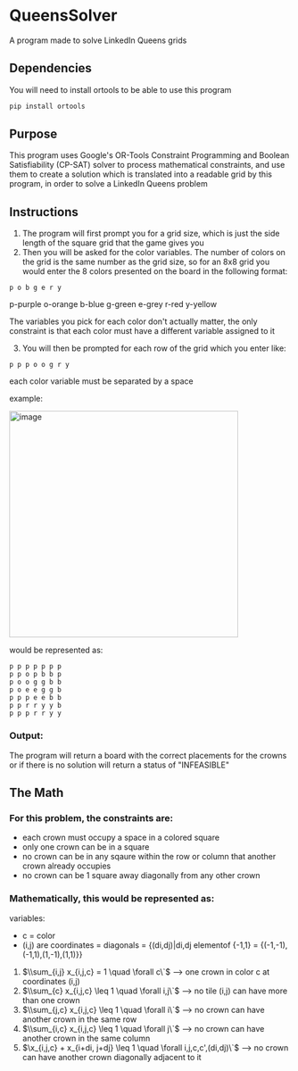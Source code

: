 # QueensSolver
A program made to solve LinkedIn Queens grids

## Dependencies
You will need to install ortools to be able to use this program
```powershell
pip install ortools
```

## Purpose
This program uses Google's OR-Tools Constraint Programming and Boolean Satisfiability (CP-SAT) solver to process mathematical constraints, and use them to create a solution which is translated into a readable grid by this program, in order to solve a LinkedIn Queens problem

## Instructions

1) The program will first prompt you for a grid size, which is just the side length of the square grid that the game gives you
2) Then you will be asked for the color variables. The number of colors on the grid is the same number as the grid size, so for an 8x8 grid you would enter the 8 colors presented on the board in the following format:
```
p o b g e r y
```
p-purple
o-orange
b-blue
g-green
e-grey
r-red
y-yellow

The variables you pick for each color don't actually matter, the only constraint is that each color must have a different variable assigned to it

3) You will then be prompted for each row of the grid which you enter like:
```
p p p o o g r y
```
each color variable must be separated by a space

example:


<img width="410" height="406" alt="image" src="https://github.com/user-attachments/assets/7d494f9d-4da3-4a0e-b258-6e52ecda85ba" />




would be represented as:
```
p p p p p p p
p p o p b b p
p o o g g b b
p o e e g g b
p p p e e b b
p p r r y y b
p p p r r y y
```

### Output:
The program will return a board with the correct placements for the crowns or if there is no solution will return a status of "INFEASIBLE"

## The Math
### For this problem, the constraints are:
- each crown must occupy a space in a colored square
- only one crown can be in a square
- no crown can be in any sqaure within the row or column that another crown already occupies
- no crown can be 1 square away diagonally from any other crown

### Mathematically, this would be represented as:
variables:
- c = color
- (i,j) are coordinates
= diagonals = {(di,dj)|di,dj elementof {-1,1} = {(-1,-1),(-1,1),(1,-1),(1,1)}}

1) $\\sum_{i,j} x_{i,j,c} = 1 \quad \forall c\`$ --> one crown in color c at coordinates (i,j)
2) $\\sum_{c} x_{i,j,c} \leq 1 \quad \forall i,j\`$ --> no tile (i,j) can have more than one crown
3) $\\sum_{j,c} x_{i,j,c} \leq 1 \quad \forall i\`$ --> no crown can have another crown in the same row
4) $\\sum_{i,c} x_{i,j,c} \leq 1 \quad \forall j\`$ --> no crown can have another crown in the same column
5) $\x_{i,j,c} + x_{i+di, j+dj} \leq 1 \quad \forall i,j,c,c',(di,dj)\`$ --> no crown can have another crown diagonally adjacent to it
